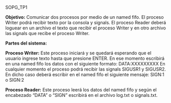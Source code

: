 SOPG_TP1


**Objetivo:**
Comunicar dos procesos por medio de un named fifo. El proceso Writer podrá recibir texto por la
consola y signals. El proceso Reader deberá loguear en un archivo el texto que recibir el proceso
Writer y en otro archivo las signals que recibe el proceso Writer.

**Partes del sistema:**

**Proceso Writer:**
Este proceso iniciará y se quedará esperando que el usuario ingrese texto hasta que presione
ENTER. En ese momento escribirá en una named fifo los datos con el siguiente formato:
DATA:XXXXXXXXX
En cualquier momento el proceso podrá recibir las signals SIGUSR1 y SIGUSR2. En dicho caso
deberá escribir en el named fifo el siguiente mensaje:
SIGN:1 o SIGN:2

**Proceso Reader:**
Este proceso leerá los datos del named fifo y según el encabezado “DATA” o “SIGN” escribirá en el
archivo log.txt o signals.txt.
